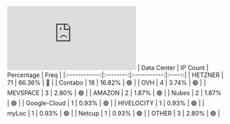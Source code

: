 ![Diagramm](https://github.com/obajay/StateSync-snapshots/blob/main/Projects/Ojo/1/README.md)
| Data Center | IP Count | Percentage | Freq |
|:------------:|:--------:|:-----------:|:-----:|
| HETZNER | 71 | 66.36% | 🔴 |
| Contabo | 18 | 16.82% | 🟢 |
| OVH | 4 | 3.74% | 🟢 |
| MEVSPACE | 3 | 2.80% | 🟢 |
| AMAZON | 2 | 1.87% | 🟢 |
| Nubes | 2 | 1.87% | 🟢 |
| Google-Cloud | 1 | 0.93% | 🟢 |
| HIVELOCITY | 1 | 0.93% | 🟢 |
| myLoc | 1 | 0.93% | 🟢 |
| Netcup | 1 | 0.93% | 🟢 |
| OTHER | 3 | 2.80% | 🟢 |